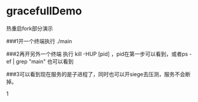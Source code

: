 # gracefullDemo
热重启fork部分演示

###1开一个终端执行 ./main

###2再开另外一个终端 执行 kill -HUP [pid] ，pid在第一步可以看到，或者ps -ef | grep "main" 也可以看到

###3可以看到现在服务的是子进程了，同时也可以开siege去压测，服务不会断掉。


1
